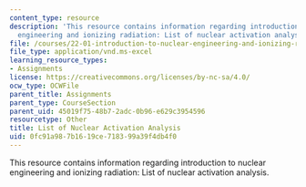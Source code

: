 ```yaml
---
content_type: resource
description: 'This resource contains information regarding introduction to nuclear
  engineering and ionizing radiation: List of nuclear activation analysis.'
file: /courses/22-01-introduction-to-nuclear-engineering-and-ionizing-radiation-fall-2016/0fc91a987b1619ce718399a39f4db4f0_ps5_NAA.xls
file_type: application/vnd.ms-excel
learning_resource_types:
- Assignments
license: https://creativecommons.org/licenses/by-nc-sa/4.0/
ocw_type: OCWFile
parent_title: Assignments
parent_type: CourseSection
parent_uid: 45019f75-48b7-2adc-0b96-e629c3954596
resourcetype: Other
title: List of Nuclear Activation Analysis
uid: 0fc91a98-7b16-19ce-7183-99a39f4db4f0
---
```

This resource contains information regarding introduction to nuclear engineering and ionizing radiation: List of nuclear activation analysis.